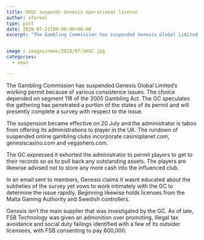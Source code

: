 ```yaml
---
title: UKGC suspends Genesis operational license
author: xforeal 
type: post
date: 2020-07-21T00:00:00+00:00
excerpt: "The Gambling Commission has suspended Genesis Global Limited's working permit because of various consistence issues "


image : images/news/2020/07/UKGC.jpg
categories:
  - news

---
```

The Gambling Commission has suspended Genesis Global Limited&#8217;s working permit because of various consistence issues. The choice depended on segment 118 of the 2005 Gambling Act. The GC speculates the gathering has penetrated a portion of the states of its permit and will presently complete a survey with respect to the issue. 

The suspension became effective on 20 July and the administrator is taboo from offering its administrations to player in the UK. The rundown of suspended online gambling clubs incorporate casinoplanet.com, genesiscasino.com and vegashero.com. 

The GC expressed it exhorted the administrator to permit players to get to their records so as to pull back any outstanding assets. The players are likewise advised not to store any more cash into the influenced club. 

In an email sent to members, Genesis claims it wasnt educated about the subtleties of the survey yet vows to work intimately with the GC to determine the issue rapidly. Beginning likewise holds licenses from the Malta Gaming Authority and Swedish controllers. 

Genesis isn&#8217;t the main supplier that was investigated by the GC. As of late, FSB Technology was given an admonition over promoting, illegal tax avoidance and social duty failings identified with a few of its outsider licensees, with FSB consenting to pay 600,000.